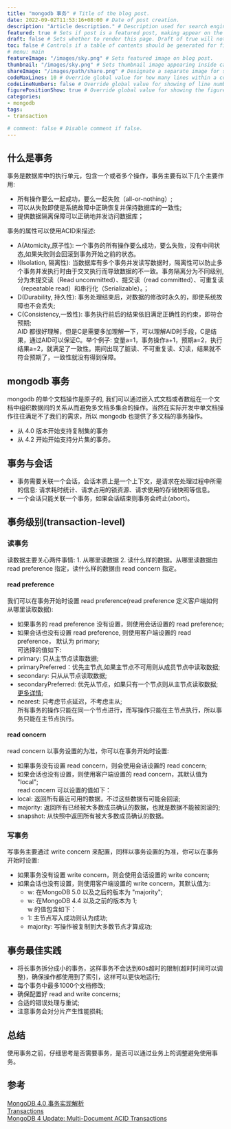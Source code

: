 ```yaml
---
title: "mongodb 事务" # Title of the blog post.   
date: 2022-09-02T11:53:16+08:00 # Date of post creation.
description: "Article description." # Description used for search engine.
featured: true # Sets if post is a featured post, making appear on the home page side bar.
draft: false # Sets whether to render this page. Draft of true will not be rendered.
toc: false # Controls if a table of contents should be generated for first-level links automatically.
# menu: main
featureImage: "/images/sky.png" # Sets featured image on blog post.
thumbnail: "/images/sky.png" # Sets thumbnail image appearing inside card on homepage.
shareImage: "/images/path/share.png" # Designate a separate image for social media sharing.
codeMaxLines: 10 # Override global value for how many lines within a code block before auto-collapsing.
codeLineNumbers: false # Override global value for showing of line numbers within code block.
figurePositionShow: true # Override global value for showing the figure label.
categories:
- mongodb
tags:
- transaction

# comment: false # Disable comment if false.
---
```


## 什么是事务
事务是数据库中的执行单元，包含一个或者多个操作，事务主要有以下几个主要作用:    
- 所有操作要么一起成功，要么一起失败（all-or-nothing）;   
- 可以从失败即使是系统故障中正确恢复并保持数据库的一致性;   
- 提供数据隔离保障可以正确地并发访问数据库；   

事务的属性可以使用ACID来描述:  
- A(Atomicity,原子性): 一个事务的所有操作要么成功，要么失败，没有中间状态,如果失败则会回滚到事务开始之前的状态。  
- I(Isolation, 隔离性): 当数据库有多个事务并发读写数据时，隔离性可以防止多个事务并发执行时由于交叉执行而导致数据的不一致。事务隔离分为不同级别,分为未提交读（Read uncommitted）、提交读（read committed）、可重复读（repeatable read）和串行化（Serializable）。；     
- D(Durability, 持久性): 事务处理结束后，对数据的修改时永久的，即使系统故障也不会丢失;    
- C(Consistency,一致性):  事务执行前后的结果依旧满足正确性的约束，即符合预期;  
AID 都很好理解，但是C是需要多加理解一下，可以理解AID时手段，C是结果，通过AID可以保证C。举个例子: 变量a=1，事务操作a+1，预期a=2，执行结果a=2，就满足了一致性。期间出现了脏读、不可重复读、幻读，结果就不符合预期了，一致性就没有得到保障。


## mongodb 事务
mongodb 的单个文档操作是原子的, 我们可以通过嵌入式文档或者数组在一个文档中组织数据间的关系从而避免多文档多集合的操作。当然在实际开发中单文档操作往往满足不了我们的需求，所以 mongodb 也提供了多文档的事务操作。  
- 从 4.0 版本开始支持复制集的事务  
- 从 4.2 开始开始支持分片集的事务。


## 事务与会话  
- 事务需要关联一个会话，会话本质上是一个上下文，是请求在处理过程中所需的信息: 请求耗时统计、请求占用的锁资源、请求使用的存储快照等信息。  
- 一个会话只能关联一个事务，如果会话结束则事务会终止(abort)。   

## 事务级别(transaction-level)  
### 读事务
读数据主要关心两件事情: 1. 从哪里读数据 2. 读什么样的数据。从哪里读数据由 read preference 指定，读什么样的数据由
read concern 指定。
#### read preference
我们可以在事务开始时设置  read preference(read preference 定义客户端如何从哪里读取数据):  
- 如果事务的 read preference 没有设置，则使用会话设置的 read preference;  
- 如果会话也没有设置 read preference, 则使用客户端设置的 read preference， 默认为 primary;  
可选择的值如下:
- primary: 只从主节点读取数据;  
- primaryPreferred：优先主节点,如果主节点不可用则从成员节点中读取数据;    
- secondary: 只从从节点读取数据;  
- secondaryPreferred: 优先从节点，如果只有一个节点则从主节点读取数据; [更多详情](https://www.mongodb.com/docs/manual/core/read-preference/#mongodb-readmode-secondaryPreferred);  
- nearest: 只考虑节点延迟，不考虑主从;  
所有事务的操作只能在同一个节点进行，而写操作只能在主节点执行，所以事务只能在主节点执行。
#### read concern 
read concern 以事务设置的为准，你可以在事务开始时设置:
- 如果事务没有设置 read concern，则会使用会话设置的 read concern;  
- 如果会话也没有设置，则使用客户端设置的 read concern，其默认值为 "local";  
read concern 可以设置的值如下：  
- local: 返回所有最近可用的数据，不过这些数据有可能会回滚;  
- majority: 返回所有已经被大多数成员确认的数据，也就是数据不能被回滚的;  
- snapshot:  从快照中返回所有被大多数成员确认的数据。


### 写事务  
写事务主要通过  write concern 来配置，同样以事务设置的为准，你可以在事务开始时设置:
- 如果事务没有设置 write concern，则会使用会话设置的 write concern;
- 如果会话也没有设置，则使用客户端设置的 write concern，其默认值为:
  - w: 在MongoDB 5.0 以及之后的版本为 "majority";   
  - w: 在MongoDB 4.4 以及之前的版本为 1;   
w 的值包含如下：  
  - 1: 主节点写入成功则认为成功;  
  - majority: 写操作被复制到大多数节点才算成功;  
## 事务最佳实践  
- 将长事务拆分成小的事务，这样事务不会达到60s超时的限制(超时时间可以调整)，确保操作都使用到了索引，这样可以更快地运行;  
- 每个事务中最多1000个文档修改;  
- 确保配置好 read and write concerns;  
- 合适的错误处理与重试;
- 注意事务会对分片产生性能损耗;  
    
## 总结
使用事务之前，仔细思考是否需要事务，是否可以通过业务上的调整避免使用事务。  

## 参考
[MongoDB 4.0 事务实现解析](https://mongoing.com/%3Fp%3D6084)  
[Transactions](https://www.mongodb.com/docs/manual/core/transactions/#transactions-and-sessions)   
[MongoDB 4 Update: Multi-Document ACID Transactions](https://www.mongodb.com/blog/post/mongodb-multi-document-acid-transactions-general-availability)  





















